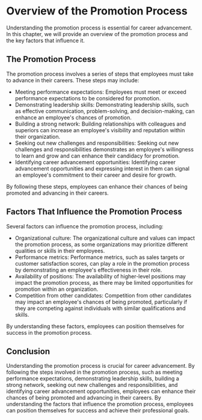 Overview of the Promotion Process
=================================================================================

Understanding the promotion process is essential for career advancement. In this chapter, we will provide an overview of the promotion process and the key factors that influence it.

The Promotion Process
---------------------

The promotion process involves a series of steps that employees must take to advance in their careers. These steps may include:

* Meeting performance expectations: Employees must meet or exceed performance expectations to be considered for promotion.
* Demonstrating leadership skills: Demonstrating leadership skills, such as effective communication, problem-solving, and decision-making, can enhance an employee's chances of promotion.
* Building a strong network: Building relationships with colleagues and superiors can increase an employee's visibility and reputation within their organization.
* Seeking out new challenges and responsibilities: Seeking out new challenges and responsibilities demonstrates an employee's willingness to learn and grow and can enhance their candidacy for promotion.
* Identifying career advancement opportunities: Identifying career advancement opportunities and expressing interest in them can signal an employee's commitment to their career and desire for growth.

By following these steps, employees can enhance their chances of being promoted and advancing in their careers.

Factors That Influence the Promotion Process
--------------------------------------------

Several factors can influence the promotion process, including:

* Organizational culture: The organizational culture and values can impact the promotion process, as some organizations may prioritize different qualities or skills in their employees.
* Performance metrics: Performance metrics, such as sales targets or customer satisfaction scores, can play a role in the promotion process by demonstrating an employee's effectiveness in their role.
* Availability of positions: The availability of higher-level positions may impact the promotion process, as there may be limited opportunities for promotion within an organization.
* Competition from other candidates: Competition from other candidates may impact an employee's chances of being promoted, particularly if they are competing against individuals with similar qualifications and skills.

By understanding these factors, employees can position themselves for success in the promotion process.

Conclusion
----------

Understanding the promotion process is crucial for career advancement. By following the steps involved in the promotion process, such as meeting performance expectations, demonstrating leadership skills, building a strong network, seeking out new challenges and responsibilities, and identifying career advancement opportunities, employees can enhance their chances of being promoted and advancing in their careers. By understanding the factors that influence the promotion process, employees can position themselves for success and achieve their professional goals.
